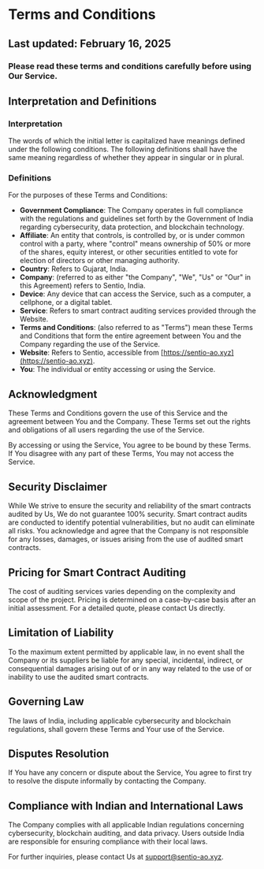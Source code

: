 # Terms and Conditions

## Last updated: February 16, 2025

### Please read these terms and conditions carefully before using Our Service.

## Interpretation and Definitions

### Interpretation

The words of which the initial letter is capitalized have meanings defined under the following conditions. The following definitions shall have the same meaning regardless of whether they appear in singular or in plural.

### Definitions

For the purposes of these Terms and Conditions:

- **Government Compliance**: The Company operates in full compliance with the regulations and guidelines set forth by the Government of India regarding cybersecurity, data protection, and blockchain technology.
- **Affiliate**: An entity that controls, is controlled by, or is under common control with a party, where "control" means ownership of 50% or more of the shares, equity interest, or other securities entitled to vote for election of directors or other managing authority.
- **Country**: Refers to Gujarat, India.
- **Company**: (referred to as either "the Company", "We", "Us" or "Our" in this Agreement) refers to Sentio, India.
- **Device**: Any device that can access the Service, such as a computer, a cellphone, or a digital tablet.
- **Service**: Refers to smart contract auditing services provided through the Website.
- **Terms and Conditions**: (also referred to as "Terms") mean these Terms and Conditions that form the entire agreement between You and the Company regarding the use of the Service.
- **Website**: Refers to Sentio, accessible from [https://sentio-ao.xyz](https://sentio-ao.xyz).
- **You**: The individual or entity accessing or using the Service.

## Acknowledgment

These Terms and Conditions govern the use of this Service and the agreement between You and the Company. These Terms set out the rights and obligations of all users regarding the use of the Service.

By accessing or using the Service, You agree to be bound by these Terms. If You disagree with any part of these Terms, You may not access the Service.

## Security Disclaimer

While We strive to ensure the security and reliability of the smart contracts audited by Us, We do not guarantee 100% security. Smart contract audits are conducted to identify potential vulnerabilities, but no audit can eliminate all risks. You acknowledge and agree that the Company is not responsible for any losses, damages, or issues arising from the use of audited smart contracts.

## Pricing for Smart Contract Auditing

The cost of auditing services varies depending on the complexity and scope of the project. Pricing is determined on a case-by-case basis after an initial assessment. For a detailed quote, please contact Us directly.

## Limitation of Liability

To the maximum extent permitted by applicable law, in no event shall the Company or its suppliers be liable for any special, incidental, indirect, or consequential damages arising out of or in any way related to the use of or inability to use the audited smart contracts.

## Governing Law

The laws of India, including applicable cybersecurity and blockchain regulations, shall govern these Terms and Your use of the Service.

## Disputes Resolution

If You have any concern or dispute about the Service, You agree to first try to resolve the dispute informally by contacting the Company.

## Compliance with Indian and International Laws

The Company complies with all applicable Indian regulations concerning cybersecurity, blockchain auditing, and data privacy. Users outside India are responsible for ensuring compliance with their local laws.

For further inquiries, please contact Us at [support@sentio-ao.xyz](mailto:connectsentio@gmail.com).
